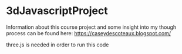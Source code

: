 # 3dJavascriptProject
Information about this course project and some insight into my though process can be found here: https://caseydescoteaux.blogspot.com/

three.js is needed in order to run this code
